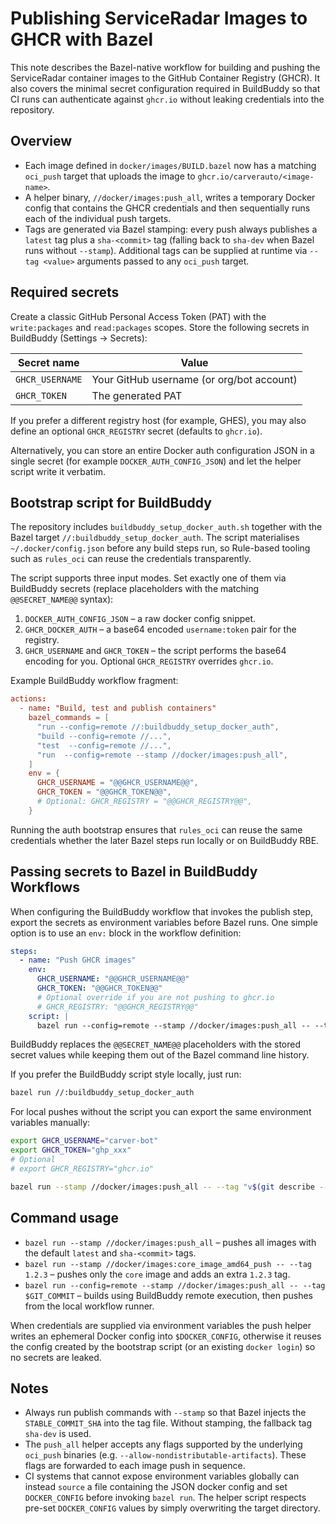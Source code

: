 # Publishing ServiceRadar Images to GHCR with Bazel

This note describes the Bazel-native workflow for building and pushing the ServiceRadar container images to the GitHub Container Registry (GHCR). It also covers the minimal secret configuration required in BuildBuddy so that CI runs can authenticate against `ghcr.io` without leaking credentials into the repository.

## Overview

- Each image defined in `docker/images/BUILD.bazel` now has a matching `oci_push` target that uploads the image to `ghcr.io/carverauto/<image-name>`.
- A helper binary, `//docker/images:push_all`, writes a temporary Docker config that contains the GHCR credentials and then sequentially runs each of the individual push targets.
- Tags are generated via Bazel stamping: every push always publishes a `latest` tag plus a `sha-<commit>` tag (falling back to `sha-dev` when Bazel runs without `--stamp`). Additional tags can be supplied at runtime via `--tag <value>` arguments passed to any `oci_push` target.

## Required secrets

Create a classic GitHub Personal Access Token (PAT) with the `write:packages` and `read:packages` scopes. Store the following secrets in BuildBuddy (Settings → Secrets):

| Secret name | Value                                             |
|-------------|---------------------------------------------------|
| `GHCR_USERNAME` | Your GitHub username (or org/bot account)       |
| `GHCR_TOKEN`    | The generated PAT                               |

If you prefer a different registry host (for example, GHES), you may also define an optional `GHCR_REGISTRY` secret (defaults to `ghcr.io`).

Alternatively, you can store an entire Docker auth configuration JSON in a single secret (for example `DOCKER_AUTH_CONFIG_JSON`) and let the helper script write it verbatim.

## Bootstrap script for BuildBuddy

The repository includes `buildbuddy_setup_docker_auth.sh` together with the Bazel target `//:buildbuddy_setup_docker_auth`. The script materialises `~/.docker/config.json` before any build steps run, so Rule-based tooling such as `rules_oci` can reuse the credentials transparently.

The script supports three input modes. Set exactly one of them via BuildBuddy secrets (replace placeholders with the matching `@@SECRET_NAME@@` syntax):

1. `DOCKER_AUTH_CONFIG_JSON` – a raw docker config snippet.
2. `GHCR_DOCKER_AUTH` – a base64 encoded `username:token` pair for the registry.
3. `GHCR_USERNAME` and `GHCR_TOKEN` – the script performs the base64 encoding for you. Optional `GHCR_REGISTRY` overrides `ghcr.io`.

Example BuildBuddy workflow fragment:

```toml
actions:
  - name: "Build, test and publish containers"
    bazel_commands = [
      "run --config=remote //:buildbuddy_setup_docker_auth",
      "build --config=remote //...",
      "test  --config=remote //...",
      "run  --config=remote --stamp //docker/images:push_all",
    ]
    env = {
      GHCR_USERNAME = "@@GHCR_USERNAME@@",
      GHCR_TOKEN = "@@GHCR_TOKEN@@",
      # Optional: GHCR_REGISTRY = "@@GHCR_REGISTRY@@",
    }
```

Running the auth bootstrap ensures that `rules_oci` can reuse the same credentials whether the later Bazel steps run locally or on BuildBuddy RBE.

## Passing secrets to Bazel in BuildBuddy Workflows

When configuring the BuildBuddy workflow that invokes the publish step, export the secrets as environment variables before Bazel runs. One simple option is to use an `env:` block in the workflow definition:

```yaml
steps:
  - name: "Push GHCR images"
    env:
      GHCR_USERNAME: "@@GHCR_USERNAME@@"
      GHCR_TOKEN: "@@GHCR_TOKEN@@"
      # Optional override if you are not pushing to ghcr.io
      # GHCR_REGISTRY: "@@GHCR_REGISTRY@@"
    script: |
      bazel run --config=remote --stamp //docker/images:push_all -- --tag "v${BUILD_TAG}"
```

BuildBuddy replaces the `@@SECRET_NAME@@` placeholders with the stored secret values while keeping them out of the Bazel command line history.

If you prefer the BuildBuddy script style locally, just run:

```bash
bazel run //:buildbuddy_setup_docker_auth
```

For local pushes without the script you can export the same environment variables manually:

```bash
export GHCR_USERNAME="carver-bot"
export GHCR_TOKEN="ghp_xxx"
# Optional
# export GHCR_REGISTRY="ghcr.io"

bazel run --stamp //docker/images:push_all -- --tag "v$(git describe --tags --always)"
```

## Command usage

- `bazel run --stamp //docker/images:push_all` – pushes all images with the default `latest` and `sha-<commit>` tags.
- `bazel run --stamp //docker/images:core_image_amd64_push -- --tag 1.2.3` – pushes only the `core` image and adds an extra `1.2.3` tag.
- `bazel run --config=remote --stamp //docker/images:push_all -- --tag $GIT_COMMIT` – builds using BuildBuddy remote execution, then pushes from the local workflow runner.

When credentials are supplied via environment variables the push helper writes an ephemeral Docker config into `$DOCKER_CONFIG`, otherwise it reuses the config created by the bootstrap script (or an existing `docker login`) so no secrets are leaked.

## Notes

- Always run publish commands with `--stamp` so that Bazel injects the `STABLE_COMMIT_SHA` into the tag file. Without stamping, the fallback tag `sha-dev` is used.
- The `push_all` helper accepts any flags supported by the underlying `oci_push` binaries (e.g. `--allow-nondistributable-artifacts`). These flags are forwarded to each image push in sequence.
- CI systems that cannot expose environment variables globally can instead `source` a file containing the JSON docker config and set `DOCKER_CONFIG` before invoking `bazel run`. The helper script respects pre-set `DOCKER_CONFIG` values by simply overwriting the target directory.
